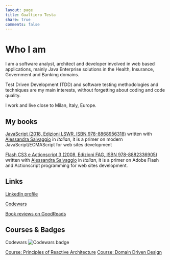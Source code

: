 ```yaml
---
layout: page
title: Gualtiero Testa
share: true
comments: false
---
```


# Who I am

I am a software analyst, architect and developer involved in web based applications, mainly Java Enterprise solutions in the Health, Insurance, Government and Banking domains.

Test Driven Development (TDD) and software testing methodologies and techniques are my main interests, without forgetting about coding and code quality.

I work and live close to Milan, Italy, Europe.

## My books

[JavaScript (2018, Edizioni LSWR, ISBN 978-8868956318)](http://www.edizionilswr.it/libri/javascript/) written with [Alessandra Salvaggio](https://it.linkedin.com/in/alessandrasalvaggio) in *Italian*, it is a primer on modern JavaScript/ECMAScript for web sites development

[Flash CS3 e Actionscript 3 (2008, Edizioni FAG, ISBN 978-8882336905) ](http://www.fag.it/libro_programmare_con_flash_cs3_e_actionscript_3_21798.aspx) written with [Alessandra Salvaggio](https://it.linkedin.com/in/alessandrasalvaggio) in *Italian*, it is a primer on Adobe Flash and Actionscript programming for web sites development.

## Links

[LinkedIn profile](http://www.linkedin.com/in/gualtierotesta)

[Codewars](https://www.codewars.com/users/gualty) 

[Book reviews on GoodReads](https://www.goodreads.com/review/list/26059740-gualtiero?order=d&sort=review&view=reviews)

## Courses & Badges

Codewars ![Codewars badge](https://www.codewars.com/users/gualty/badges/small)

[Course: Principles of Reactive Architecture](https://www.youracclaim.com/badges/573d2d56-56df-4056-9d75-0bd439d7aacf/public_url)
[Course: Domain Driven Design](https://courses.cognitiveclass.ai/certificates/57d81b793964417b93d08f7366e2c6a9)

